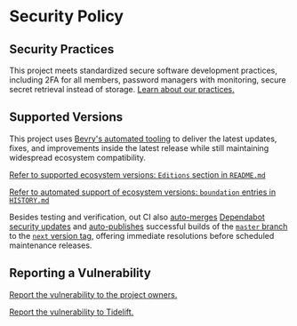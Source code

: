 # Security Policy

## Security Practices

This project meets standardized secure software development practices, including 2FA for all members, password managers with monitoring, secure secret retrieval instead of storage. [Learn about our practices.](https://tidelift.com/funding/github/npm/event-emitter-grouped)

## Supported Versions

This project uses [Bevry's automated tooling](https://github.com/bevry/boundation) to deliver the latest updates, fixes, and improvements inside the latest release while still maintaining widespread ecosystem compatibility.

[Refer to supported ecosystem versions: `Editions` section in `README.md`](https://github.com/bevry/event-emitter-grouped/blob/master/README.md#Editions)

[Refer to automated support of ecosystem versions: `boundation` entries in `HISTORY.md`](https://github.com/bevry/event-emitter-grouped/blob/master/HISTORY.md)

Besides testing and verification, out CI also [auto-merges](https://docs.github.com/en/code-security/dependabot/working-with-dependabot/automating-dependabot-with-github-actions) [Dependabot security updates](https://docs.github.com/en/code-security/dependabot/dependabot-security-updates/about-dependabot-security-updates) and [auto-publishes](https://github.com/bevry-actions/npm) successful builds of the [`master` branch](https://github.com/bevry/wait/actions?query=branch%3Amaster) to the [`next` version tag](https://www.npmjs.com/package/event-emitter-grouped?activeTab=versions), offering immediate resolutions before scheduled maintenance releases.

## Reporting a Vulnerability

[Report the vulnerability to the project owners.](https://github.com/bevry/event-emitter-grouped/security/advisories)

[Report the vulnerability to Tidelift.](https://tidelift.com/security)
